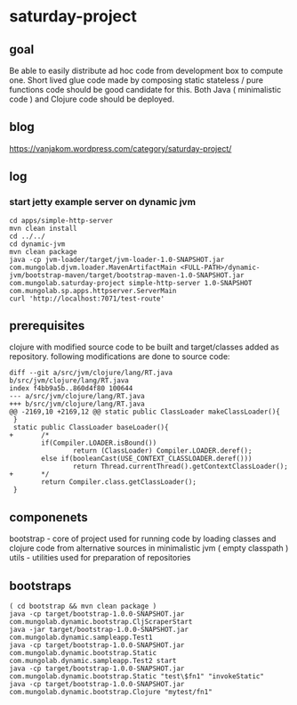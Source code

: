 # saturday-project

## goal
Be able to easily distribute ad hoc code from development box to compute one. Short lived  glue code made by composing static stateless / pure functions code should be good candidate for this. Both Java ( minimalistic code ) and Clojure code should be deployed.

## blog

https://vanjakom.wordpress.com/category/saturday-project/

## log

### start jetty example server on dynamic jvm 
```
cd apps/simple-http-server
mvn clean install
cd ../../
cd dynamic-jvm
mvn clean package
java -cp jvm-loader/target/jvm-loader-1.0-SNAPSHOT.jar com.mungolab.djvm.loader.MavenArtifactMain <FULL-PATH>/dynamic-jvm/bootstrap-maven/target/bootstrap-maven-1.0-SNAPSHOT.jar com.mungolab.saturday-project simple-http-server 1.0-SNAPSHOT com.mungolab.sp.apps.httpserver.ServerMain
curl 'http://localhost:7071/test-route'
```

## prerequisites
clojure with modified source code to be built and target/classes added as repository. following modifications are done to source code:
```
diff --git a/src/jvm/clojure/lang/RT.java b/src/jvm/clojure/lang/RT.java
index f4bb9a5b..860d4f80 100644
--- a/src/jvm/clojure/lang/RT.java
+++ b/src/jvm/clojure/lang/RT.java
@@ -2169,10 +2169,12 @@ static public ClassLoader makeClassLoader(){
 }
 static public ClassLoader baseLoader(){
+       /*
        if(Compiler.LOADER.isBound())
                return (ClassLoader) Compiler.LOADER.deref();
        else if(booleanCast(USE_CONTEXT_CLASSLOADER.deref()))
                return Thread.currentThread().getContextClassLoader();
+       */
        return Compiler.class.getClassLoader();
 }
```

## componenets
bootstrap - core of project used for running code by loading classes and clojure code from alternative sources in minimalistic jvm ( empty classpath )
utils - utilities used for preparation of repositories

## bootstraps
```
( cd bootstrap && mvn clean package )
java -cp target/bootstrap-1.0.0-SNAPSHOT.jar com.mungolab.dynamic.bootstrap.CljScraperStart
java -jar target/bootstrap-1.0.0-SNAPSHOT.jar com.mungolab.dynamic.sampleapp.Test1
java -cp target/bootstrap-1.0.0-SNAPSHOT.jar com.mungolab.dynamic.bootstrap.Static com.mungolab.dynamic.sampleapp.Test2 start
java -cp target/bootstrap-1.0.0-SNAPSHOT.jar com.mungolab.dynamic.bootstrap.Static "test\$fn1" "invokeStatic"
java -cp target/bootstrap-1.0.0-SNAPSHOT.jar com.mungolab.dynamic.bootstrap.Clojure "mytest/fn1"
```
